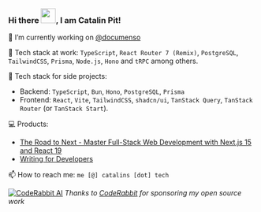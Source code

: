 ### Hi there <img src="https://raw.githubusercontent.com/MartinHeinz/MartinHeinz/master/wave.gif" width="30px">, I am Catalin Pit!

🔭 I’m currently working on [@documenso](https://github.com/documenso/documenso)

🧰 Tech stack at work: `TypeScript`, `React Router 7 (Remix)`, `PostgreSQL`, `TailwindCSS`, `Prisma`, `Node.js`, `Hono` and `tRPC` among others.

🧰 Tech stack for side projects:
- Backend: `TypeScript`, `Bun`, `Hono`, `PostgreSQL`, `Prisma`
- Frontend: `React`, `Vite`, `TailwindCSS`, `shadcn/ui`, `TanStack Query`, `TanStack Router` (or `TanStack Start`).

💻 Products:
- [The Road to Next - Master Full-Stack Web Development with Next.js 15 and React 19](https://catal.ink/nextjs-course)
- [Writing for Developers](https://technicalwriting.online/?utm_source=githubio)

📫 How to reach me: `me [@] catalins [dot] tech`

[![CodeRabbit AI](https://github.com/user-attachments/assets/ff79d23a-200f-4cb3-a8da-eb084f4ba486)](http://catal.ink/coderabbit)
*Thanks to [CodeRabbit](http://catal.ink/coderabbit) for sponsoring my open source work*


<!--
**catalinpit/catalinpit** is a ✨ _special_ ✨ repository because its `README.md` (this file) appears on your GitHub profile.

Here are some ideas to get you started:

- 🔭 I’m currently working on ...
- 🌱 I’m currently learning ...
- 👯 I’m looking to collaborate on ...
- 🤔 I’m looking for help with ...
- 💬 Ask me about ...
- 📫 How to reach me: ...
- 😄 Pronouns: ...
- ⚡ Fun fact: ...
-->

<!--
<a href="https://polar.sh/catalins-tech/donate">
 <picture>
   <source 
     media="(prefers-color-scheme: dark)" 
     srcset="https://polar.sh/embed/tiers.svg?org=catalins-tech&darkmode&label=Support%20Catalin%20Pit"
   >
   <img 
     alt="Subscription Tiers on Polar" 
     src="https://polar.sh/embed/tiers.svg?org=catalins-tech&label=Support%20Catalin%20Pit"
   >
 </picture>
</a>
-->
